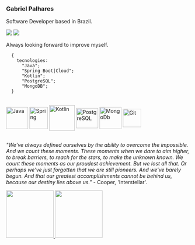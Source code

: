 ### Gabriel Palhares

Software Developer based in Brazil.

<a href = "mailto:gabrielpalharesdev@gmail.com"><img src="https://img.shields.io/badge/-Gmail-%23333?style=for-the-badge&logo=gmail&logoColor=white" target="_blank"></a>
  <a href="https://www.linkedin.com/in/gabrieleduardo-" target="_blank"><img src="https://img.shields.io/badge/-LinkedIn-%230077B5?style=for-the-badge&logo=linkedin&logoColor=white" target="_blank"></a>

Always looking forward to improve myself.

```
  {
    tecnologies:
      "Java";
      "Spring Boot|Cloud";
      "Kotlin";
      "PostgreSQL";
      "MongoDB";
  }
```
<br>
<div style="display: inline_block">
  <img align="center" alt="Java" height="60" width="60" src="https://cdn.jsdelivr.net/gh/devicons/devicon/icons/java/java-original-wordmark.svg"/>
  <img align="center" alt="Spring" height="60" width="50" src="https://cdn.jsdelivr.net/gh/devicons/devicon/icons/spring/spring-plain-wordmark.svg"/>
  <img align="center" alt="Kotlin" height="70" width="70" src="https://cdn.jsdelivr.net/gh/devicons/devicon/icons/kotlin/kotlin-plain-wordmark.svg"/>
  <img align="center" alt="PostgreSQL" height="55" width="60" src="https://cdn.jsdelivr.net/gh/devicons/devicon/icons/postgresql/postgresql-original-wordmark.svg"/>
  <img align="center" alt="MongoDb" height="60" width="60" src="https://cdn.jsdelivr.net/gh/devicons/devicon/icons/mongodb/mongodb-original-wordmark.svg"/>
  <img align="center" alt="Git" height="50" width="50" src="https://cdn.jsdelivr.net/gh/devicons/devicon/icons/git/git-original-wordmark.svg"/>
</div>

##
*"We've always defined ourselves by the ability to overcome the impossible. And we count these moments. These moments when we dare to aim higher, to break barriers, to reach for the stars, to make the unknown known. We count these moments as our proudest achievement. But we lost all that. Or perhaps we've just forgotten that we are still pioneers. And we've barely begun. And that our greatest accomplishments cannot be behind us, because our destiny lies above us."* - Cooper, 'Interstellar'.
  
<div align="justify">
<a href="https://github.com/gabriel-palhares">
<img height="130em" src="https://github-readme-stats.vercel.app/api?username=gabriel-palhares&show_icons=true&theme=great-gatsby&include_all_commits=true&count_private=true"/>
<img height="130em" src="https://github-readme-stats.vercel.app/api/top-langs/?username=gabriel-palhares&layout=compact&langs_count=7&theme=dracula"/>
</a></div>
  

